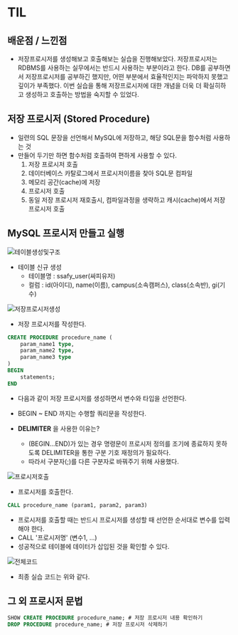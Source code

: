 # TIL

## 배운점 / 느낀점
- 저장프로시저를 생성해보고 호출해보는 실습을 진행해보았다. 저장프로시저는 RDBMS를 사용하는 실무에서는 반드시 사용하는 부분이라고 한다.
DB를 공부하면서 저장프로시저를 공부하긴 했지만, 어떤 부분에서 효율적인지는 파악하지 못했고 깊이가 부족했다.
이번 실습을 통해 저장프로시저에 대한 개념을 더욱 더 확실히하고 생성하고 호출하는 방법을 숙지할 수 있었다.

## 저장 프로시저 (Stored Procedure)

- 일련의 SQL 문장을 선언해서 MySQL에 저장하고, 해당 SQL문을 함수처럼 사용하는 것
- 만들어 두기만 하면 함수처럼 호출하여 편하게 사용할 수 있다.
	1. 저장 프로시저 호출
	2. 데이터베이스 카탈로그에서 프로시저이름을 찾아 SQL문 컴파일
	3. 메모리 공간(cache)에 저장
	4. 프로시저 호출
	5. 동일 저장 프로시저 재호출시, 컴파일과정을 생략하고 캐시(cache)에서 저장 프로시저 호출

## MySQL 프로시저 만들고 실행

![테이블생성및구조](https://user-images.githubusercontent.com/92859179/173905251-ed67d5f7-ee27-41d2-83f0-9179f9945c93.jpg)

- 테이블 신규 생성
	- 테이블명 : ssafy_user(싸피유저)
	- 컬럼 : id(아이디), name(이름), campus(소속캠퍼스), class(소속반), gi(기수)

![저장프로시저생성](https://user-images.githubusercontent.com/92859179/173905259-4542cab6-3aef-47d3-afb2-35d5fb538e63.jpg)

- 저장 프로시저를 작성한다.
```sql
CREATE PROCEDURE procedure_name (
	param_name1 type,
	param_name2 type,
	param_name3 type
)
BEGIN
	statements;
END
```
- 다음과 같이 저장 프로시저를 생성하면서 변수와 타입을 선언한다.
- BEGIN ~ END 까지는 수행할 쿼리문을 작성한다.

- **DELIMITER** 을 사용한 이유는?
	- (BEGIN...END)가 있는 경우 명령문이 프로시저 정의를 조기에 종료하지 못하도록 DELIMITER을 통한 구분 기호 재정의가 필요하다.
	- 따라서 구분자(;)를 다른 구분자로 바꿔주기 위해 사용했다.
	

![프로시저호출](https://user-images.githubusercontent.com/92859179/173905262-ef29127a-8650-4a71-9619-14760730242e.jpg)

- 프로시저를 호출한다.
```sql
CALL procedure_name (param1, param2, param3)
```

- 프로시저를 호출할 때는 반드시 프로시저를 생성할 때 선언한 순서대로 변수를 입력해야 한다.
- CALL '프로시저명' (변수1, ...)
- 성공적으로 테이블에 데이터가 삽입된 것을 확인할 수 있다.

![전체코드](https://user-images.githubusercontent.com/92859179/173905270-120b4113-4c8e-4c7f-a759-26de8f170864.jpg)

- 최종 실습 코드는 위와 같다.

## 그 외 프로시저 문법

```sql
SHOW CREATE PROCEDURE procedure_name; # 저장 프로시저 내용 확인하기
DROP PROCEDURE procedure_name; # 저장 프로시저 삭제하기
```